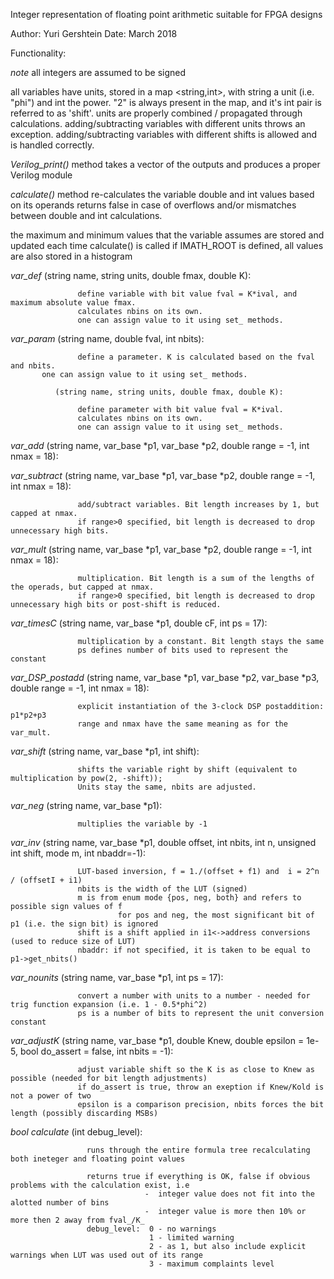 
 Integer representation of floating point arithmetic suitable for FPGA designs
 
 Author: Yuri Gershtein 
 Date:   March 2018

 Functionality:

  *note* all integers are assumed to be signed

  all variables have units, stored in a map <string,int>, with string a unit (i.e. "phi") and int the power.
                   "2" is always present in the map, and it's int pair is referred to as 'shift'.
                   units are properly combined / propagated through calculations.
                   adding/subtracting variables with different units throws an exception.
                   adding/subtracting variables with different shifts is allowed and is handled correctly.

*Verilog_print()* method takes a vector of the outputs and produces a proper Verilog module

*calculate()* method re-calculates the variable double and int values based on its operands
                   returns false in case of overflows and/or mismatches between double and int calculations.

 the maximum and minimum values that the variable assumes are stored and updated each time calculate() is called
 if IMATH_ROOT is defined, all values are also stored in a histogram

*var_def*     (string name, string units, double fmax, double K):

                   define variable with bit value fval = K*ival, and maximum absolute value fmax.
                   calculates nbins on its own.
                   one can assign value to it using set_ methods.

*var_param*   (string name, double fval, int nbits):

                   define a parameter. K is calculated based on the fval and nbits.
		   one can assign value to it using set_ methods.

              (string name, string units, double fmax, double K):

                   define parameter with bit value fval = K*ival.
                   calculates nbins on its own.
                   one can assign value to it using set_ methods.

 *var_add*      (string name, var_base *p1, var_base *p2, double range = -1, int nmax = 18):
 
 *var_subtract* (string name, var_base *p1, var_base *p2, double range = -1, int nmax = 18):
 
                   add/subtract variables. Bit length increases by 1, but capped at nmax.
                   if range>0 specified, bit length is decreased to drop unnecessary high bits.

 *var_mult*    (string name, var_base *p1, var_base *p2, double range = -1, int nmax = 18):
 
                   multiplication. Bit length is a sum of the lengths of the operads, but capped at nmax.
                   if range>0 specified, bit length is decreased to drop unnecessary high bits or post-shift is reduced.

 *var_timesC*  (string name, var_base *p1, double cF, int ps = 17):
 
                   multiplication by a constant. Bit length stays the same
                   ps defines number of bits used to represent the constant

*var_DSP_postadd* (string name, var_base *p1, var_base *p2, var_base *p3, double range = -1, int nmax = 18):

                   explicit instantiation of the 3-clock DSP postaddition: p1*p2+p3
                   range and nmax have the same meaning as for the var_mult.

*var_shift*  (string name, var_base *p1, int shift):
 
                   shifts the variable right by shift (equivalent to multiplication by pow(2, -shift));
                   Units stay the same, nbits are adjusted.

 *var_neg*    (string name, var_base *p1):
 
                   multiplies the variable by -1

 *var_inv*    (string name, var_base *p1, double offset, int nbits, int n, unsigned int shift, mode m, int nbaddr=-1):
 
                   LUT-based inversion, f = 1./(offset + f1) and  i = 2^n / (offsetI + i1)
                   nbits is the width of the LUT (signed)
                   m is from enum mode {pos, neg, both} and refers to possible sign values of f
                            for pos and neg, the most significant bit of p1 (i.e. the sign bit) is ignored
                   shift is a shift applied in i1<->address conversions (used to reduce size of LUT)
                   nbaddr: if not specified, it is taken to be equal to p1->get_nbits()
                           

 *var_nounits* (string name, var_base *p1, int ps = 17):
 
                   convert a number with units to a number - needed for trig function expansion (i.e. 1 - 0.5*phi^2)
                   ps is a number of bits to represent the unit conversion constant

*var_adjustK* (string name, var_base *p1, double Knew, double epsilon = 1e-5, bool do_assert = false, int nbits = -1):

                   adjust variable shift so the K is as close to Knew as possible (needed for bit length adjustments) 
                   if do_assert is true, throw an exeption if Knew/Kold is not a power of two
                   epsilon is a comparison precision, nbits forces the bit length (possibly discarding MSBs)


*bool calculate* (int debug_level):

                     runs through the entire formula tree recalculating both ineteger and floating point values

                     returns true if everything is OK, false if obvious problems with the calculation exist, i.e
                                  -  integer value does not fit into the alotted number of bins
                                  -  integer value is more then 10% or more then 2 away from fval_/K_ 
                     debug_level:  0 - no warnings
                                   1 - limited warning
                                   2 - as 1, but also include explicit warnings when LUT was used out of its range
                                   3 - maximum complaints level


